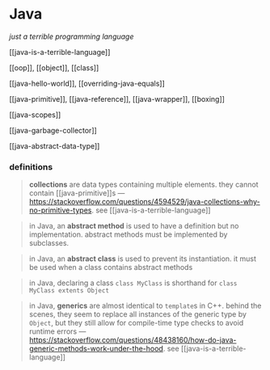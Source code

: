 # Java

_just a terrible programming language_

[[java-is-a-terrible-language]]

[[oop]], [[object]], [[class]]

[[java-hello-world]], [[overriding-java-equals]]

[[java-primitive]], [[java-reference]], [[java-wrapper]], [[boxing]]

[[java-scopes]]

[[java-garbage-collector]]

[[java-abstract-data-type]]

### definitions

> **collections** are data types containing multiple elements. they cannot contain [[java-primitive]]s &mdash; <https://stackoverflow.com/questions/4594529/java-collections-why-no-primitive-types>. see [[java-is-a-terrible-language]]

> in Java, an **abstract method** is used to have a definition but no implementation. abstract methods must be implemented by subclasses.

> in Java, an **abstract class** is used to prevent its instantiation. it must be used when a class contains abstract methods

> in Java, declaring a class `class MyClass` is shorthand for `class MyClass extents Object`

> in Java, **generics** are almost identical to `template`s in C++. behind the scenes, they seem to replace all instances of the generic type by `Object`, but they still allow for compile-time type checks to avoid runtime errors &mdash; <https://stackoverflow.com/questions/48438160/how-do-java-generic-methods-work-under-the-hood>. see [[java-is-a-terrible-language]]
